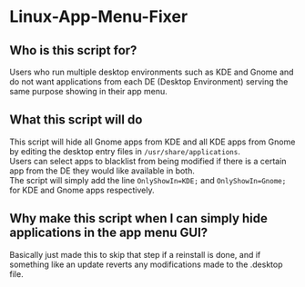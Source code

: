 # Linux-App-Menu-Fixer

## Who is this script for?
Users who run multiple desktop environments such as KDE and Gnome and do not want applications from each DE (Desktop Environment) serving the same purpose showing in their app menu.

## What this script will do
This script will hide all Gnome apps from KDE and all KDE apps from Gnome by editing the desktop entry files in `/usr/share/applications`.
<br>
Users can select apps to blacklist from being modified if there is a certain app from the DE they would like available in both.
<br>
The script will simply add the line `OnlyShowIn=KDE;` and `OnlyShowIn=Gnome;` for KDE and Gnome apps respectively.
<br>

## Why make this script when I can simply hide applications in the app menu GUI?
Basically just made this to skip that step if a reinstall is done, and if something like an update reverts any modifications made to the .desktop file.
